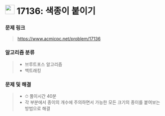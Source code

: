 # <img src="https://d2gd6pc034wcta.cloudfront.net/tier/14.svg" width="30">  17136: 색종이 붙이기

### 문제 링크

> https://www.acmicpc.net/problem/17136



### 알고리즘 분류

>- 브루트포스 알고리즘
>- 백트래킹



### 문제 및 해결

>- ⏱ 풀이시간 40분
>- 각 부분에서 종이의 개수에 주의하면서 가능한 모든 크기의 종이를 붙여보는 방법으로 해결

